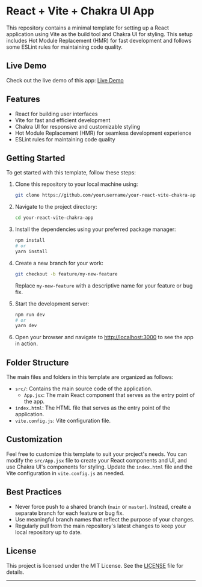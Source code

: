 # React + Vite + Chakra UI App

This repository contains a minimal template for setting up a React application using Vite as the build tool and Chakra UI for styling. This setup includes Hot Module Replacement (HMR) for fast development and follows some ESLint rules for maintaining code quality.

## Live Demo

Check out the live demo of this app: [Live Demo](https://sprightly-clafoutis-b19940.netlify.app/)

## Features

- React for building user interfaces
- Vite for fast and efficient development
- Chakra UI for responsive and customizable styling
- Hot Module Replacement (HMR) for seamless development experience
- ESLint rules for maintaining code quality

## Getting Started

To get started with this template, follow these steps:

1. Clone this repository to your local machine using:

   ```bash
   git clone https://github.com/yourusername/your-react-vite-chakra-app.git
   ```

2. Navigate to the project directory:

   ```bash
   cd your-react-vite-chakra-app
   ```

3. Install the dependencies using your preferred package manager:

   ```bash
   npm install
   # or
   yarn install
   ```

4. Create a new branch for your work:

   ```bash
   git checkout -b feature/my-new-feature
   ```

   Replace `my-new-feature` with a descriptive name for your feature or bug fix.

5. Start the development server:

   ```bash
   npm run dev
   # or
   yarn dev
   ```

6. Open your browser and navigate to [http://localhost:3000](http://localhost:3000) to see the app in action.

## Folder Structure

The main files and folders in this template are organized as follows:

- `src/`: Contains the main source code of the application.
  - `App.jsx`: The main React component that serves as the entry point of the app.
- `index.html`: The HTML file that serves as the entry point of the application.
- `vite.config.js`: Vite configuration file.

## Customization

Feel free to customize this template to suit your project's needs. You can modify the `src/App.jsx` file to create your React components and UI, and use Chakra UI's components for styling. Update the `index.html` file and the Vite configuration in `vite.config.js` as needed.

## Best Practices

- Never force push to a shared branch (`main` or `master`). Instead, create a separate branch for each feature or bug fix.
- Use meaningful branch names that reflect the purpose of your changes.
- Regularly pull from the main repository's latest changes to keep your local repository up to date.

## License

This project is licensed under the MIT License. See the [LICENSE](LICENSE) file for details.

---
